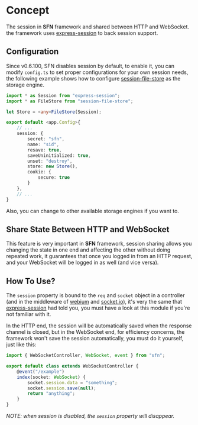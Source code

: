 <!-- title: Session; order: 8 -->
# Concept

The session in **SFN** framework and shared between HTTP and WebSocket. the
framework uses 
[express-session](https://www.npmjs.com/package/express-session) to back 
session support.

## Configuration

Since v0.6.100, SFN disables session by default, to enable it, you can modify
`config.ts` to set proper configurations for your own session
needs, the following example shows how to configure 
[session-file-store](https://www.npmjs.com/package/session-file-store) as the 
storage engine.

```typescript
import * as Session from "express-session";
import * as FileStore from "session-file-store";

let Store = <any>FileStore(Session);

export default <app.Config>{
    // ... 
    session: {
        secret: "sfn",
        name: "sid",
        resave: true,
        saveUninitialized: true,
        unset: "destroy",
        store: new Store(),
        cookie: {
            secure: true
        }
    },
    // ...
}
```

Also, you can change to other available storage engines if you want to.

## Share State Between HTTP and WebSocket

This feature is very important in **SFN** framework, session sharing allows 
you changing the state in one end and affecting the other without doing 
repeated work, it guarantees that once you logged in from an HTTP request, 
and your WebSocket will be logged in as well (and vice versa).

## How To Use?

The `session` property is bound to the `req` and `socket` object in a 
controller (and in the middleware of [webium](https://github.com/hyurl/webium) 
and [socket.io](https://socket.io)), it's very the same that 
[express-session](https://www.npmjs.com/package/express-session) had told you, 
you must have a look at this module if you're not familiar with it.

In the HTTP end, the session will be automatically saved when the
response channel is closed, but in the WebSocket end, for efficiency concerns,
the framework won't save the session automatically, you must do it yourself, 
just like this:

```typescript
import { WebSocketController, WebSocket, event } from "sfn";

export default class extends WebSocketController {
    @event("/example")
    index(socket: WebSocket) {
        socket.session.data = "something";
        socket.session.save(null);
        return "anything";
    }
}
```

*NOTE: when session is disabled, the `session` property will disappear.*
